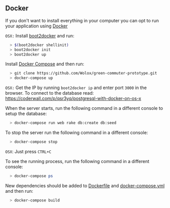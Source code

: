 ## Docker

If you don't want to install everything in your computer you can opt to run your application using [Docker](https://www.docker.com/what-docker)

`OSX:` Install [boot2docker](http://boot2docker.io/) and run:

```bash
  > $(boot2docker shellinit)
  > boot2docker init
  > boot2docker up
```

Install [Docker Compose](https://docs.docker.com/compose/install/) and then run:

  ```bash
    > git clone https://github.com/Wolox/green-commuter-prototype.git
    > docker-compose up
  ```

`OSX:` Get the IP by running `boot2docker ip` and enter port `3000` in the browser. To connect to the database read: https://coderwall.com/p/qsr3yq/postgresql-with-docker-on-os-x

When the server starts, run the following command in a different console to setup the database:

  ```bash
    > docker-compose run web rake db:create db:seed
  ```

To stop the server run the following command in a different console:

  ```bash
    > docker-compose stop
  ```
`OSX`: Just press `CTRL+C`

To see the running process, run the following command in a different console:

  ```bash
    > docker-compose ps
  ```

New dependencies should be added to [Dockerfile](Dockerfile) and [docker-compose.yml](docker-compose.yml) and then run:

  ```bash
    > docker-compose build
  ```
